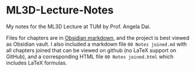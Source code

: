 # ML3D-Lecture-Notes
My notes for the ML3D Lecture at TUM by Prof. Angela Dai.

Files for chapters are in [Obsidian markdown](https://obsidian.md/), and the project is best viewed as Obsidian vault. I also included a markdown file `00 Notes joined.md` with all chapters joined that can be viewed on github (no LaTeX support on GitHub), and a corresponding HTML file `00 Notes joined.html` which includes LaTeX formulas.
